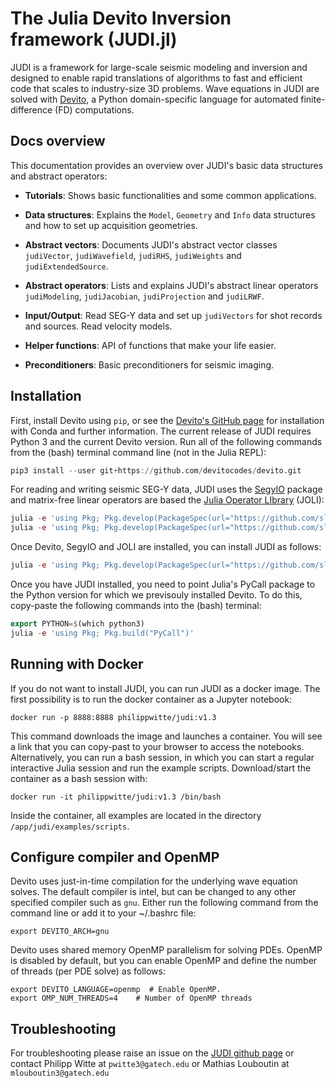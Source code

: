 # The Julia Devito Inversion framework (JUDI.jl)

JUDI is a framework for large-scale seismic modeling and inversion and designed to enable rapid translations of algorithms to fast and efficient code that scales to industry-size 3D problems. Wave equations in JUDI are solved with [Devito](https://www.devitoproject.org/), a Python domain-specific language for automated finite-difference (FD) computations. 

## Docs overview

This documentation provides an overview over JUDI's basic data structures and abstract operators:

 * **Tutorials**: Shows basic functionalities and some common applications.

 * **Data structures**: Explains the `Model`, `Geometry` and `Info` data structures and how to set up acquisition geometries.

 * **Abstract vectors**: Documents JUDI's abstract vector classes `judiVector`, `judiWavefield`, `judiRHS`, `judiWeights` and `judiExtendedSource`.

 * **Abstract operators**: Lists and explains JUDI's abstract linear operators `judiModeling`, `judiJacobian`, `judiProjection` and `judiLRWF`.

 * **Input/Output**: Read SEG-Y data and set up `judiVectors` for shot records and sources. Read velocity models.

 * **Helper functions**: API of functions that make your life easier.

 * **Preconditioners**: Basic preconditioners for seismic imaging.

## Installation

First, install Devito using `pip`, or see the [Devito's GitHub page](https://github.com/devitocodes/devito) for installation with Conda and further information. The current release of JUDI requires Python 3 and the current Devito version. Run all of the following commands from the (bash) terminal command line (not in the Julia REPL):

```julia
pip3 install --user git+https://github.com/devitocodes/devito.git
```

For reading and writing seismic SEG-Y data, JUDI uses the [SegyIO](https://github.com/slimgroup/SegyIO.jl) package and matrix-free linear operators are based the [Julia Operator LIbrary](https://github.com/slimgroup/JOLI.jl/tree/master/src) (JOLI):

```julia
julia -e 'using Pkg; Pkg.develop(PackageSpec(url="https://github.com/slimgroup/SegyIO.jl"))'
julia -e 'using Pkg; Pkg.develop(PackageSpec(url="https://github.com/slimgroup/JOLI.jl"))'
```

Once Devito, SegyIO and JOLI are installed, you can install JUDI as follows:

```julia
julia -e 'using Pkg; Pkg.develop(PackageSpec(url="https://github.com/slimgroup/JUDI.jl"))'
```

Once you have JUDI installed, you need to point Julia's PyCall package to the Python version for which we previsouly installed Devito. To do this, copy-paste the following commands into the (bash) terminal:

```julia
export PYTHON=$(which python3)
julia -e 'using Pkg; Pkg.build("PyCall")'
```

## Running with Docker

If you do not want to install JUDI, you can run JUDI as a docker image. The first possibility is to run the docker container as a Jupyter notebook:

```
docker run -p 8888:8888 philippwitte/judi:v1.3
```

This command downloads the image and launches a container. You will see a link that you can copy-past to your browser to access the notebooks. Alternatively, you can run a bash session, in which you can start a regular interactive Julia session and run the example scripts. Download/start the container as a bash session with:

```
docker run -it philippwitte/judi:v1.3 /bin/bash
```

Inside the container, all examples are located in the directory `/app/judi/examples/scripts`.

## Configure compiler and OpenMP

Devito uses just-in-time compilation for the underlying wave equation solves. The default compiler is intel, but can be changed to any other specified compiler such as `gnu`. Either run the following command from the command line or add it to your ~/.bashrc file:

```
export DEVITO_ARCH=gnu
```

Devito uses shared memory OpenMP parallelism for solving PDEs. OpenMP is disabled by default, but you can enable OpenMP and define the number of threads (per PDE solve) as follows:

```
export DEVITO_LANGUAGE=openmp  # Enable OpenMP. 
export OMP_NUM_THREADS=4    # Number of OpenMP threads
```


## Troubleshooting

For troubleshooting please raise an issue on the [JUDI github page](https://github.com/slimgroup/JUDI.jl) or contact Philipp Witte at `pwitte3@gatech.edu` or Mathias Louboutin at `mlouboutin3@gatech.edu`